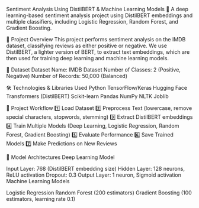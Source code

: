 Sentiment Analysis Using DistilBERT & Machine Learning Models
🚀 A deep learning-based sentiment analysis project using DistilBERT embeddings and multiple classifiers, including Logistic Regression, Random Forest, and Gradient Boosting.

📌 Project Overview
This project performs sentiment analysis on the IMDB dataset, classifying reviews as either positive or negative. We use DistilBERT, a lighter version of BERT, to extract text embeddings, which are then used for training deep learning and machine learning models.

📂 Dataset
Dataset Name: IMDB Dataset
Number of Classes: 2 (Positive, Negative)
Number of Records: 50,000 (Balanced)

🛠️ Technologies & Libraries Used
Python
TensorFlow/Keras
Hugging Face Transformers (DistilBERT)
Scikit-learn
Pandas
NumPy
NLTK
Joblib

🔨 Project Workflow
1️⃣ Load Dataset
2️⃣ Preprocess Text (lowercase, remove special characters, stopwords, stemming)
3️⃣ Extract DistilBERT embeddings
4️⃣ Train Multiple Models (Deep Learning, Logistic Regression, Random Forest, Gradient Boosting)
5️⃣ Evaluate Performance
6️⃣ Save Trained Models
7️⃣ Make Predictions on New Reviews

🧩 Model Architectures
Deep Learning Model

Input Layer: 768 (DistilBERT embedding size)
Hidden Layer: 128 neurons, ReLU activation
Dropout: 0.3
Output Layer: 1 neuron, Sigmoid activation
Machine Learning Models

Logistic Regression
Random Forest (200 estimators)
Gradient Boosting (100 estimators, learning rate 0.1)

